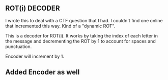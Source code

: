 ## __ROT(i) DECODER__

I wrote this to deal with a CTF question that I had. I couldn't find one online that incremented this way. Kind of a "dynamic ROT".

This is a decoder for ROT(i). It works by taking the index of each letter in the message and decrementing the ROT by 1 to account for 
spaces and punctuation.

Encoder will increment by 1.

## __Added Encoder as well__
